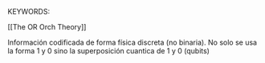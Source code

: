KEYWORDS:

[[The OR Orch Theory]]

Información codificada de forma física discreta (no binaria). No solo se usa la forma 1 y 0  sino la superposición cuantica de 1 y 0  (qubits)
